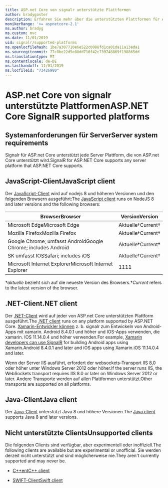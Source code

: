 ```yaml
---
title: ASP.net Core von signalr unterstützte Plattformen
author: bradygaster
description: Erfahren Sie mehr über die unterstützten Plattformen für ASP.net Core signalr.
monikerRange: '>= aspnetcore-2.1'
ms.author: bradyg
ms.custom: mvc
ms.date: 11/01/2019
uid: signalr/supported-platforms
ms.openlocfilehash: 1be7a307710e6e522c0088fd1ca01da11a13eda1
ms.sourcegitcommit: 77c8be22d5e88dd710f42c739748869f198865dd
ms.translationtype: MT
ms.contentlocale: de-DE
ms.lasthandoff: 11/01/2019
ms.locfileid: "73426980"
---
```

# <a name="aspnet-core-signalr-supported-platforms"></a><span data-ttu-id="1a2f5-103">ASP.net Core von signalr unterstützte Plattformen</span><span class="sxs-lookup"><span data-stu-id="1a2f5-103">ASP.NET Core SignalR supported platforms</span></span>

## <a name="server-system-requirements"></a><span data-ttu-id="1a2f5-104">Systemanforderungen für Server</span><span class="sxs-lookup"><span data-stu-id="1a2f5-104">Server system requirements</span></span>

<span data-ttu-id="1a2f5-105">Signalr für ASP.net Core unterstützt jede Server Plattform, die von ASP.net Core unterstützt wird.</span><span class="sxs-lookup"><span data-stu-id="1a2f5-105">SignalR for ASP.NET Core supports any server platform that ASP.NET Core supports.</span></span>

## <a name="javascript-client"></a><span data-ttu-id="1a2f5-106">JavaScript-Client</span><span class="sxs-lookup"><span data-stu-id="1a2f5-106">JavaScript client</span></span>

<span data-ttu-id="1a2f5-107">Der [JavaScript-Client](https://www.npmjs.com/package/@aspnet/signalr) wird auf nodejs 8 und höheren Versionen und den folgenden Browsern ausgeführt:</span><span class="sxs-lookup"><span data-stu-id="1a2f5-107">The [JavaScript client](https://www.npmjs.com/package/@aspnet/signalr) runs on NodeJS 8 and later versions and the following browsers:</span></span>

| <span data-ttu-id="1a2f5-108">Browser</span><span class="sxs-lookup"><span data-stu-id="1a2f5-108">Browser</span></span>                         | <span data-ttu-id="1a2f5-109">Version</span><span class="sxs-lookup"><span data-stu-id="1a2f5-109">Version</span></span>         |
| ------------------------------- | --------------- |
| <span data-ttu-id="1a2f5-110">Microsoft Edge</span><span class="sxs-lookup"><span data-stu-id="1a2f5-110">Microsoft Edge</span></span>                  | <span data-ttu-id="1a2f5-111">Aktuelle&dagger;</span><span class="sxs-lookup"><span data-stu-id="1a2f5-111">Current&dagger;</span></span> |
| <span data-ttu-id="1a2f5-112">Mozilla Firefox</span><span class="sxs-lookup"><span data-stu-id="1a2f5-112">Mozilla Firefox</span></span>                 | <span data-ttu-id="1a2f5-113">Aktuelle&dagger;</span><span class="sxs-lookup"><span data-stu-id="1a2f5-113">Current&dagger;</span></span> |
| <span data-ttu-id="1a2f5-114">Google Chrome; umfasst Android</span><span class="sxs-lookup"><span data-stu-id="1a2f5-114">Google Chrome; includes Android</span></span> | <span data-ttu-id="1a2f5-115">Aktuelle&dagger;</span><span class="sxs-lookup"><span data-stu-id="1a2f5-115">Current&dagger;</span></span> |
| <span data-ttu-id="1a2f5-116">SK umfasst IOS</span><span class="sxs-lookup"><span data-stu-id="1a2f5-116">Safari; includes iOS</span></span>            | <span data-ttu-id="1a2f5-117">Aktuelle&dagger;</span><span class="sxs-lookup"><span data-stu-id="1a2f5-117">Current&dagger;</span></span> |
| <span data-ttu-id="1a2f5-118">Microsoft Internet Explorer</span><span class="sxs-lookup"><span data-stu-id="1a2f5-118">Microsoft Internet Explorer</span></span>     | <span data-ttu-id="1a2f5-119">11</span><span class="sxs-lookup"><span data-stu-id="1a2f5-119">11</span></span>              |

<span data-ttu-id="1a2f5-120">&dagger;*aktuelle* bezieht sich auf die neueste Version des Browsers.</span><span class="sxs-lookup"><span data-stu-id="1a2f5-120">&dagger;*Current* refers to the latest version of the browser.</span></span>

## <a name="net-client"></a><span data-ttu-id="1a2f5-121">.NET-Client</span><span class="sxs-lookup"><span data-stu-id="1a2f5-121">.NET client</span></span>

<span data-ttu-id="1a2f5-122">Der [.NET-Client](https://www.nuget.org/packages/Microsoft.AspNetCore.SignalR/) wird auf jeder von ASP.net Core unterstützten Plattform ausgeführt.</span><span class="sxs-lookup"><span data-stu-id="1a2f5-122">The [.NET client](https://www.nuget.org/packages/Microsoft.AspNetCore.SignalR/) runs on any platform supported by ASP.NET Core.</span></span> <span data-ttu-id="1a2f5-123">[Xamarin-Entwickler können](https://github.com/aspnet/Announcements/issues/305) z. b. signalr zum Entwickeln von Android-Apps mit xamarin. Android 8.4.0.1 und höher und IOS-Apps verwenden, die xamarin. IOS 11.14.0.4 und höher verwenden.</span><span class="sxs-lookup"><span data-stu-id="1a2f5-123">For example, [Xamarin developers can use SignalR](https://github.com/aspnet/Announcements/issues/305) for building Android apps using Xamarin.Android 8.4.0.1 and later and iOS apps using Xamarin.iOS 11.14.0.4 and later.</span></span>

<span data-ttu-id="1a2f5-124">Wenn der Server IIS ausführt, erfordert der websockets-Transport IIS 8,0 oder höher unter Windows Server 2012 oder höher.</span><span class="sxs-lookup"><span data-stu-id="1a2f5-124">If the server runs IIS, the WebSockets transport requires IIS 8.0 or later on Windows Server 2012 or later.</span></span> <span data-ttu-id="1a2f5-125">Andere Transporte werden auf allen Plattformen unterstützt.</span><span class="sxs-lookup"><span data-stu-id="1a2f5-125">Other transports are supported on all platforms.</span></span>

## <a name="java-client"></a><span data-ttu-id="1a2f5-126">Java-Client</span><span class="sxs-lookup"><span data-stu-id="1a2f5-126">Java client</span></span>

<span data-ttu-id="1a2f5-127">Der [Java-Client](https://search.maven.org/artifact/com.microsoft.aspnet/signalr) unterstützt Java 8 und höhere Versionen.</span><span class="sxs-lookup"><span data-stu-id="1a2f5-127">The [Java client](https://search.maven.org/artifact/com.microsoft.aspnet/signalr) supports Java 8 and later versions.</span></span>

## <a name="unsupported-clients"></a><span data-ttu-id="1a2f5-128">Nicht unterstützte Clients</span><span class="sxs-lookup"><span data-stu-id="1a2f5-128">Unsupported clients</span></span>

<span data-ttu-id="1a2f5-129">Die folgenden Clients sind verfügbar, aber experimentell oder inoffiziell.</span><span class="sxs-lookup"><span data-stu-id="1a2f5-129">The following clients are available but are experimental or unofficial.</span></span> <span data-ttu-id="1a2f5-130">Sie werden derzeit nicht unterstützt und sind möglicherweise nie.</span><span class="sxs-lookup"><span data-stu-id="1a2f5-130">They aren't currently supported and may never be.</span></span>

* [<span data-ttu-id="1a2f5-131">C++ent</span><span class="sxs-lookup"><span data-stu-id="1a2f5-131">C++ client</span></span>](https://github.com/aspnet/SignalR/tree/master/clients/cpp)

* [<span data-ttu-id="1a2f5-132">SWIFT-Client</span><span class="sxs-lookup"><span data-stu-id="1a2f5-132">Swift client</span></span>](https://github.com/moozzyk/SignalR-Client-Swift)
